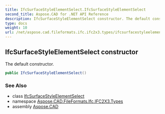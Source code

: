 ```yaml
---
title: IfcSurfaceStyleElementSelect.IfcSurfaceStyleElementSelect
second_title: Aspose.CAD for .NET API Reference
description: IfcSurfaceStyleElementSelect constructor. The default constructor
type: docs
weight: 10
url: /net/aspose.cad.fileformats.ifc.ifc2x3.types/ifcsurfacestyleelementselect/ifcsurfacestyleelementselect/
---
```

## IfcSurfaceStyleElementSelect constructor

The default constructor.

```csharp
public IfcSurfaceStyleElementSelect()
```

### See Also

* class [IfcSurfaceStyleElementSelect](../)
* namespace [Aspose.CAD.FileFormats.Ifc.IFC2X3.Types](../../ifcsurfacestyleelementselect/)
* assembly [Aspose.CAD](../../../)


